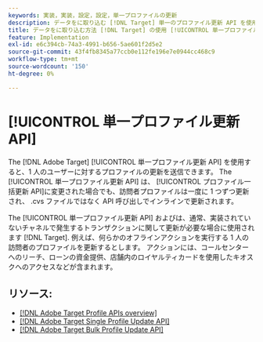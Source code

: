 ```yaml
---
keywords: 実装，実装，設定，設定，単一プロファイルの更新
description: データをに取り込む [!DNL Target] 単一のプロファイル更新 API を使用する。
title: データをに取り込む方法 [!DNL Target] の使用 [!UICONTROL 単一プロファイル更新 API]?
feature: Implementation
exl-id: e6c394cb-74a3-4991-b656-5ae601f2d5e2
source-git-commit: 43f4fb8345a77ccb0e112fe196e7e0944cc468c9
workflow-type: tm+mt
source-wordcount: '150'
ht-degree: 0%

---
```


# [!UICONTROL 単一プロファイル更新 API]

The [!DNL Adobe Target] [!UICONTROL 単一プロファイル更新 API] を使用すると、1 人のユーザーに対するプロファイルの更新を送信できます。 The [!UICONTROL 単一プロファイル更新 API] は、 [!UICONTROL プロファイル一括更新 API]に変更された場合でも、訪問者プロファイルは一度に 1 つずつ更新され、 .cvs ファイルではなく API 呼び出しでインラインで更新されます。

The [!UICONTROL 単一プロファイル更新 API] およびは、通常、実装されていないチャネルで発生するトランザクションに関して更新が必要な場合に使用されます [!DNL Target]. 例えば、何らかのオフラインアクションを実行する 1 人の訪問者のプロファイルを更新するとします。 アクションには、コールセンターへのリーチ、ローンの資金提供、店舗内のロイヤルティカードを使用したキオスクへのアクセスなどが含まれます。

## リソース:

* [[!DNL Adobe Target Profile APIs overview]](/help/dev/administer/profile-api/profile-api-overview.md)
* [[!DNL Adobe Target Single Profile Update API]](/help/dev/administer/profile-api/profile-single-api.md)
* [[!DNL Adobe Target Bulk Profile Update API]](/help/dev/administer/profile-api/profile-bulk-api.md)
